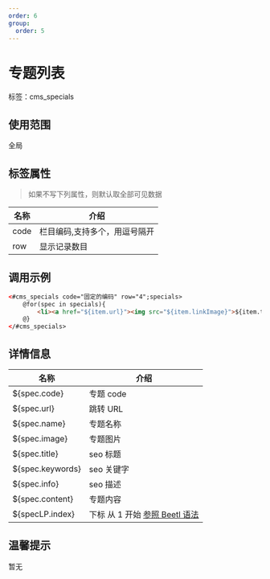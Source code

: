 ```yaml
---
order: 6
group:
  order: 5
---
```


# 专题列表

标签：cms_specials

## 使用范围

全局

## 标签属性

> 如果不写下列属性，则默认取全部可见数据

| 名称 | 介绍                          |
| ---- | ----------------------------- |
| code | 栏目编码,支持多个，用逗号隔开 |
| row  | 显示记录数目                  |

## 调用示例

```html
<#cms_specials code="固定的编码" row="4";specials>
    @for(spec in specials){
        <li><a href="${item.url}"><img src="${item.linkImage}">${item.title}</a></li>
    @}
</#cms_specials>
```

## 详情信息

| 名称 | 介绍 |
| --- | --- |
| ${spec.code} | 专题 code |
| ${spec.url} | 跳转 URL |
| ${spec.name} | 专题名称 |
| ${spec.image} | 专题图片 |
| ${spec.title} | seo 标题 |
| ${spec.keywords} | seo 关键字 |
| ${spec.info} | seo 描述 |
| ${spec.content} | 专题内容 |
| ${specLP.index} | 下标 从 1 开始 [参照 Beetl 语法](https://www.kancloud.cn/xiandafu/beetl3_guide/2138952) |

## 温馨提示

暂无
